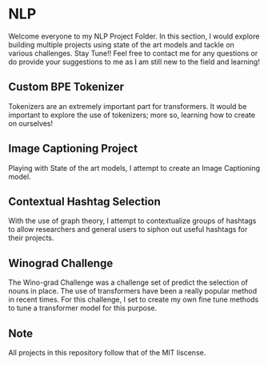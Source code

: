 # NLP
Welcome everyone to my NLP Project Folder. In this section, I would explore building multiple projects using state of the art models and tackle on various challenges. Stay Tune!! 
Feel free to contact me for any questions or do provide your suggestions to me as I am still new to the field and learning!

## Custom BPE Tokenizer 
Tokenizers are an extremely important part for transformers. It would be important to explore the use of tokenizers; more so, learning how to create on ourselves! 

## Image Captioning Project 
Playing with State of the art models, I attempt to create an Image Captioning model.

## Contextual Hashtag Selection 
With the use of graph theory, I attempt to contextualize groups of hashtags to allow researchers and general users to siphon out useful hashtags for their projects. 

## Winograd Challenge 
The Wino-grad Challenge was a challenge set of predict the selection of nouns in place. The use of transformers have been a really popular method in recent times. For this challenge, I set to create my own fine tune methods to tune a transformer model for this purpose. 

## Note 
All projects in this repository follow that of the MIT liscense. 